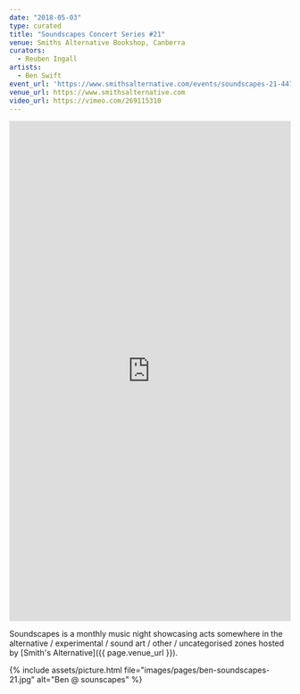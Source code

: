 ```yaml
---
date: "2018-05-03"
type: curated
title: "Soundscapes Concert Series #21"
venue: Smiths Alternative Bookshop, Canberra
curators:
  - Reuben Ingall
artists:
  - Ben Swift
event_url: 'https://www.smithsalternative.com/events/soundscapes-21-44719?d=3\%2F05\%2F2018+9\%3A30\%3A00+PM'
venue_url: https://www.smithsalternative.com
video_url: https://vimeo.com/269115310
---
```


<div style="padding:177.78% 0 0 0;position:relative;"><iframe src="https://player.vimeo.com/video/269115310?color=be2edd" style="position:absolute;top:0;left:0;width:100%;height:100%;" frameborder="0" webkitallowfullscreen mozallowfullscreen allowfullscreen></iframe></div><script src="https://player.vimeo.com/api/player.js"></script>

Soundscapes is a monthly music night showcasing acts somewhere in the
alternative / experimental / sound art / other / uncategorised zones hosted by
[Smith's Alternative]({{ page.venue_url }}).

{% include assets/picture.html file="images/pages/ben-soundscapes-21.jpg" alt="Ben @ sounscapes" %}
